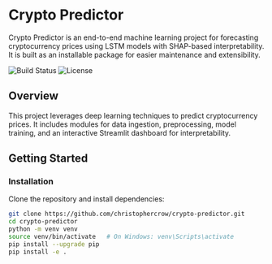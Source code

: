 # Crypto Predictor

Crypto Predictor is an end-to-end machine learning project for forecasting cryptocurrency prices using LSTM models with SHAP-based interpretability. It is built as an installable package for easier maintenance and extensibility.

![Build Status](https://github.com/christophercrow/crypto-predictor/workflows/CI/badge.svg)
![License](https://img.shields.io/badge/license-MIT-blue.svg)

## Overview
This project leverages deep learning techniques to predict cryptocurrency prices. It includes modules for data ingestion, preprocessing, model training, and an interactive Streamlit dashboard for interpretability.

## Getting Started

### Installation

Clone the repository and install dependencies:

```bash
git clone https://github.com/christophercrow/crypto-predictor.git
cd crypto-predictor
python -m venv venv
source venv/bin/activate   # On Windows: venv\Scripts\activate
pip install --upgrade pip
pip install -e .
